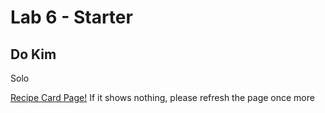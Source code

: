 # Lab 6 - Starter
## Do Kim 
Solo

[Recipe Card Page!](https://dwk002.github.io/Lab6_Starter/)
If it shows nothing, please refresh the page once more
